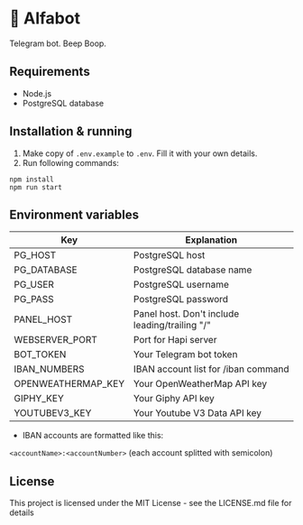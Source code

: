 # 🤖 Alfabot

Telegram bot. Beep Boop.

## Requirements

- Node.js
- PostgreSQL database

## Installation & running

1. Make copy of `.env.example` to `.env`. Fill it with your own details.
2. Run following commands:

```
npm install
npm run start
```

## Environment variables

| Key                | Explanation                                    |
| ------------------ | ---------------------------------------------- |
| PG_HOST            | PostgreSQL host                                |
| PG_DATABASE        | PostgreSQL database name                       |
| PG_USER            | PostgreSQL username                            |
| PG_PASS            | PostgreSQL password                            |
| PANEL_HOST         | Panel host. Don't include leading/trailing "/" |
| WEBSERVER_PORT     | Port for Hapi server                           |
| BOT_TOKEN          | Your Telegram bot token                        |
| IBAN_NUMBERS       | IBAN account list for /iban command            |
| OPENWEATHERMAP_KEY | Your OpenWeatherMap API key                    |
| GIPHY_KEY          | Your Giphy API key                             |
| YOUTUBEV3_KEY      | Your Youtube V3 Data API key                   |

- IBAN accounts are formatted like this:

`<accountName>:<accountNumber>` (each account splitted with semicolon)

## License

This project is licensed under the MIT License - see the LICENSE.md file for details
